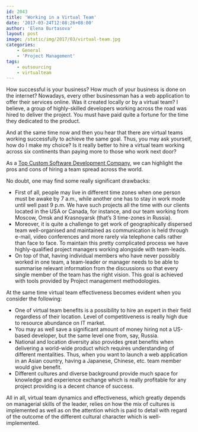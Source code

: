 ```yaml
---
id: 2043
title: 'Working in a Virtual Team'
date: '2017-03-24T12:08:26+08:00'
author: 'Elena Burtasova'
layout: post
image: /static/img/2017/03/virtual-team.jpg
categories:
    - General
    - 'Project Management'
tags:
    - outsourcing
    - virtualteam
---
```


How successful is your business? How much of your business is done on the internet? Nowadays, every other businessman has a web application to offer their services online. Was it created locally or by a virtual team? I believe, a group of highly-skilled developers working across the road was hired to deliver the project. You must have paid quite a fortune for the time they dedicated to the product.  
  
And at the same time now and then you hear that there are virtual teams working successfully to achieve the same goal. Thus, you may ask yourself, how do I make my choice? Is it really better to hire a virtual team working across six continents than paying more to those who work next door?

As a [Top Custom Software Development Company](https://www.softwaredevelopmentcompany.co/2019/07/01/software-development-life-cycle-a-complete-checklist/), we can highlight the pros and cons of hiring a team spread across the world.

No doubt, one may find some really significant drawbacks:

- First of all, people may live in different time zones when one person must be awake by 7 a.m., while another one has to stay in work mode until well past 9 p.m. We have such projects all the time with our clients located in the USA or Canada, for instance, and our team working from Moscow, Omsk and Krasnoyarsk (that’s 3 time-zones in Russia).
- Moreover, it is quite a challenge to get work of geographically dispersed team well-organised and maintained as communication is held through e-mail, video conferences and more rarely via telephone calls rather than face to face. To maintain this pretty complicated process we have highly-qualified project managers working alongside with team-leads.
- On top of that, having individual members who have never possibly worked in one team, a team-leader or manager needs to be able to summarise relevant information from the discussions so that every single member of the team has the right vision. This goal is achieved with tools provided by Project management methodologies.

At the same time virtual team effectiveness becomes evident when you consider the following:

- One of virtual team benefits is a possibility to hire an expert in their field regardless of their location. Level of competitiveness is really high due to resource abundance on IT market.
- You may as well save a significant amount of money hiring not a US-based developer, but the same level one from, say, Russia.
- National and location diversity also provides great benefits when delivering a world-wide product which requires understanding of different mentalities. Thus, when you want to launch a web application in an Asian country, having a Japanese, Chinese, etc. team member would give benefit.
- Different cultures and diverse background provide much space for knowledge and experience exchange which is really profitable for any project providing is a decent chance of success.

All in all, virtual team dynamics and effectiveness, which greatly depends on managerial skills of the leader, relies on how the mix of cultures is implemented as well as on the attention which is paid to detail with regard of the outcome of the different cultural character which is well-implemented.